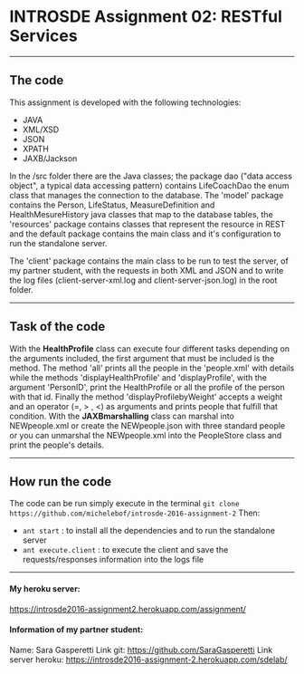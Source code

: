 INTROSDE  Assignment 02: RESTful Services
===============

--------

The code
-------------
 This assignment is developed with the following technologies:

 - JAVA
 - XML/XSD
 - JSON
 - XPATH
 - JAXB/Jackson

In the /src folder there are the Java classes; the package dao ("data access object", a typical data accessing pattern) contains LifeCoachDao the enum class that manages the connection to the database.
The 'model' package contains the Person, LifeStatus, MeasureDefinition and HealthMesureHistory java classes that map to the database tables, the 'resources' package contains classes that represent the resource in REST and the default package contains the main class and it's configuration to run the standalone server.

The 'client' package contains the main class to be run to test the server, of my partner student, with the requests in both XML and JSON and to write the log files (client-server-xml.log and client-server-json.log) in the root folder.



----------

Task of the code
--------------------
With the **HealthProfile** class can execute four different tasks depending on the arguments included, the first argument that must be included is the method.
The method 'all' prints all the people in the 'people.xml' with details while the methods 'displayHealthProfile' and 'displayProfile', with the argument 'PersonID', print the HealthProfile or all the profile of the person with that id. Finally the method 'displayProfilebyWeight'  accepts a weight and an operator (=, > , <) as arguments and prints people that fulfill that condition.
With the  **JAXBmarshalling** class can marshal into NEWpeople.xml or create the NEWpeople.json with three standard people or you can unmarshal the NEWpeople.xml into the PeopleStore class and print the people's details.

------------

How run the code 
---------------------
The code can be run simply execute in the terminal ```git clone https://github.com/michelebof/introsde-2016-assignment-2```
Then:
 - ```ant start``` : to install all the dependencies and to run the standalone server
 - ```ant execute.client``` : to execute the client and save the requests/responses information into the logs file

 ------------

 #### My heroku server:
 https://introsde2016-assignment2.herokuapp.com/assignment/

 #### Information of my partner student:
 Name:	Sara Gasperetti
 Link git:	https://github.com/SaraGasperetti
 Link server heroku:	https://introsde2016-assignment-2.herokuapp.com/sdelab/ 


